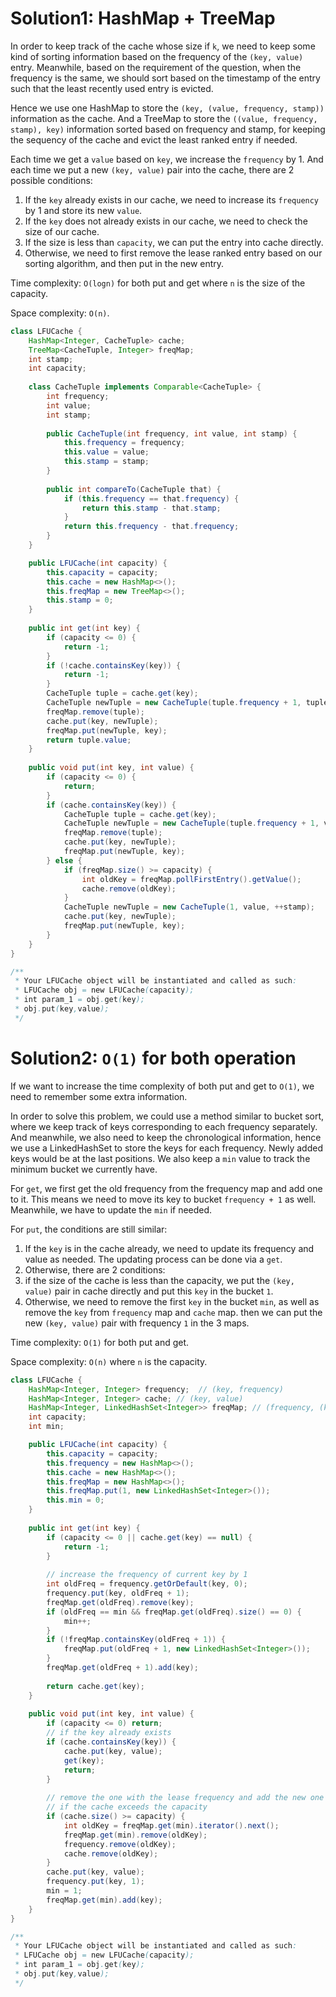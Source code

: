 # Solution1: HashMap + TreeMap

In order to keep track of the cache whose size if `k`, we need to keep some kind of sorting information based on the frequency of the `(key, value)` entry. Meanwhile, based on the requirement of the question, when the frequency is the same, we should sort based on the timestamp of the entry such that the least recently used entry is evicted.  

Hence we use one HashMap to store the `(key, (value, frequency, stamp))` information as the cache. And a TreeMap to store the `((value, frequency, stamp), key)` information sorted based on frequency and stamp, for keeping the sequency of the cache and evict the least ranked entry if needed. 

Each time we get a `value` based on `key`, we increase the `frequency` by 1. And each time we put a new `(key, value)` pair into the cache, there are 2 possible conditions:  
1. If the `key` already exists in our cache, we need to increase its `frequency` by 1 and store its new `value`.  
2. If the `key` does not already exists in our cache, we need to check the size of our cache.  
  1. If the size is less than `capacity`, we can put the entry into cache directly.   
  2. Otherwise, we need to first remove the lease ranked entry based on our sorting algorithm, and then put in the new entry.  
  
Time complexity: `O(logn)` for both put and get where `n` is the size of the capacity.   

Space complexity: `O(n)`.  

```Java
class LFUCache {
    HashMap<Integer, CacheTuple> cache;
    TreeMap<CacheTuple, Integer> freqMap;
    int stamp;
    int capacity;
    
    class CacheTuple implements Comparable<CacheTuple> {
        int frequency;
        int value;
        int stamp;
        
        public CacheTuple(int frequency, int value, int stamp) {
            this.frequency = frequency;
            this.value = value;
            this.stamp = stamp;
        }
        
        public int compareTo(CacheTuple that) {
            if (this.frequency == that.frequency) {
                return this.stamp - that.stamp;
            }
            return this.frequency - that.frequency;
        }
    }

    public LFUCache(int capacity) {
        this.capacity = capacity;
        this.cache = new HashMap<>();
        this.freqMap = new TreeMap<>();
        this.stamp = 0;
    }
    
    public int get(int key) {
        if (capacity <= 0) {
            return -1;
        }
        if (!cache.containsKey(key)) {
            return -1;
        }
        CacheTuple tuple = cache.get(key);
        CacheTuple newTuple = new CacheTuple(tuple.frequency + 1, tuple.value, ++stamp);
        freqMap.remove(tuple);
        cache.put(key, newTuple);
        freqMap.put(newTuple, key);
        return tuple.value;
    }
    
    public void put(int key, int value) {
        if (capacity <= 0) {
            return;
        }
        if (cache.containsKey(key)) {
            CacheTuple tuple = cache.get(key);
            CacheTuple newTuple = new CacheTuple(tuple.frequency + 1, value, ++stamp);
            freqMap.remove(tuple);
            cache.put(key, newTuple);
            freqMap.put(newTuple, key);
        } else {
            if (freqMap.size() >= capacity) {
                int oldKey = freqMap.pollFirstEntry().getValue();
                cache.remove(oldKey);
            }
            CacheTuple newTuple = new CacheTuple(1, value, ++stamp);
            cache.put(key, newTuple);
            freqMap.put(newTuple, key);
        }
    }
}

/**
 * Your LFUCache object will be instantiated and called as such:
 * LFUCache obj = new LFUCache(capacity);
 * int param_1 = obj.get(key);
 * obj.put(key,value);
 */
```


# Solution2: `O(1)` for both operation

If we want to increase the time complexity of both put and get to `O(1)`, we need to remember some extra information.  

In order to solve this problem, we could use a method similar to bucket sort, where we keep track of keys corresponding to each frequency separately. And meanwhile, we also need to keep the chronological information, hence we use a LinkedHashSet to store the keys for each frequency. Newly added keys would be at the last positions. We also keep a `min` value to track the minimum bucket we currently have.  

For `get`, we first get the old frequency from the frequency map and add one to it. This means we need to move its key to bucket `frequency + 1` as well. Meanwhile, we have to update the `min` if needed. 

For `put`, the conditions are still similar:  
1. If the `key` is in the cache already, we need to update its frequency and value as needed. The updating process can be done via a `get`.  
2. Otherwise, there are 2 conditions:  
  1. if the size of the cache is less than the capacity, we put the `(key, value)` pair in cache directly and put this `key` in the bucket `1`.  
  2. Otherwise, we need to remove the first `key` in the bucket `min`, as well as remove the `key` from `frequency` map and `cache` map. 
  then we can put the new `(key, value)` pair with frequency `1` in the 3 maps.  
  
Time complexity: `O(1)` for both put and get. 

Space complexity: `O(n)` where `n` is the capacity. 

```Java
class LFUCache {
    HashMap<Integer, Integer> frequency;  // (key, frequency)
    HashMap<Integer, Integer> cache; // (key, value)
    HashMap<Integer, LinkedHashSet<Integer>> freqMap; // (frequency, (key1, key2, ...))
    int capacity;
    int min;

    public LFUCache(int capacity) {
        this.capacity = capacity;
        this.frequency = new HashMap<>();
        this.cache = new HashMap<>();
        this.freqMap = new HashMap<>();
        this.freqMap.put(1, new LinkedHashSet<Integer>());
        this.min = 0;
    }
    
    public int get(int key) {
        if (capacity <= 0 || cache.get(key) == null) {
            return -1;
        }
        
        // increase the frequency of current key by 1
        int oldFreq = frequency.getOrDefault(key, 0);
        frequency.put(key, oldFreq + 1);
        freqMap.get(oldFreq).remove(key);
        if (oldFreq == min && freqMap.get(oldFreq).size() == 0) {
            min++;
        }
        if (!freqMap.containsKey(oldFreq + 1)) {
            freqMap.put(oldFreq + 1, new LinkedHashSet<Integer>());
        }
        freqMap.get(oldFreq + 1).add(key);
        
        return cache.get(key);
    }
    
    public void put(int key, int value) {
        if (capacity <= 0) return;
        // if the key already exists
        if (cache.containsKey(key)) {
            cache.put(key, value);
            get(key);
            return;
        }
        
        // remove the one with the lease frequency and add the new one in cache
        // if the cache exceeds the capacity
        if (cache.size() >= capacity) {
            int oldKey = freqMap.get(min).iterator().next();
            freqMap.get(min).remove(oldKey);
            frequency.remove(oldKey);
            cache.remove(oldKey);
        }
        cache.put(key, value);
        frequency.put(key, 1);
        min = 1;
        freqMap.get(min).add(key);
    }
}

/**
 * Your LFUCache object will be instantiated and called as such:
 * LFUCache obj = new LFUCache(capacity);
 * int param_1 = obj.get(key);
 * obj.put(key,value);
 */
```
